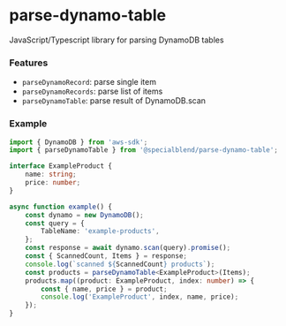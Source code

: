 # parse-dynamo-table

JavaScript/Typescript library for parsing DynamoDB tables

### Features
- `parseDynamoRecord`: parse single item
- `parseDynamoRecords`: parse list of items
- `parseDynamoTable`: parse result of DynamoDB.scan

### Example

```typescript
import { DynamoDB } from 'aws-sdk';
import { parseDynamoTable } from '@specialblend/parse-dynamo-table';

interface ExampleProduct {
    name: string;
    price: number;
}

async function example() {
    const dynamo = new DynamoDB();
    const query = {
        TableName: 'example-products',
    };
    const response = await dynamo.scan(query).promise();
    const { ScannedCount, Items } = response;
    console.log(`scanned ${ScannedCount} products`);
    const products = parseDynamoTable<ExampleProduct>(Items);
    products.map((product: ExampleProduct, index: number) => {
        const { name, price } = product;
        console.log('ExampleProduct', index, name, price);
    });
}

```
